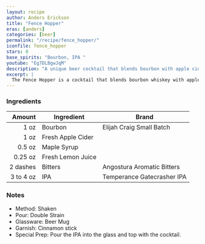 ```yaml
---
layout: recipe
author: Anders Erickson
title: "Fence Hopper"
eras: [anders]
categories: [beer]
permalink: "/recipe/fence_hopper/"
iconfile: fence_hopper
stars: 0
base_spirits: "Bourbon, IPA "
youtube: "Eg7DLBgwJqM"
description: "A unique beer cocktail that blends bourbon with apple cider, maple syrup, and is topped with an IPA."
excerpt: |
  The Fence Hopper is a cocktail that blends bourbon whiskey with apple cider, maple syrup, lemon juice, Angostura Aromatic Bitters, and IPA beer.
---
```


### Ingredients

|    Amount | Ingredient        | Brand                      |
| --------: | ----------------- | -------------------------- |
|      1 oz | Bourbon           | Elijah Craig Small Batch   |
|      1 oz | Fresh Apple Cider |
|    0.5 oz | Maple Syrup       |
|   0.25 oz | Fresh Lemon Juice |
|  2 dashes | Bitters           | Angostura Aromatic Bitters |
| 3 to 4 oz | IPA               | Temperance Gatecrasher IPA |

### Notes

- Method: Shaken
- Pour: Double Strain
- Glassware: Beer Mug
- Garnish: Cinnamon stick
- Special Prep: Pour the IPA into the glass and top with the cocktail.
